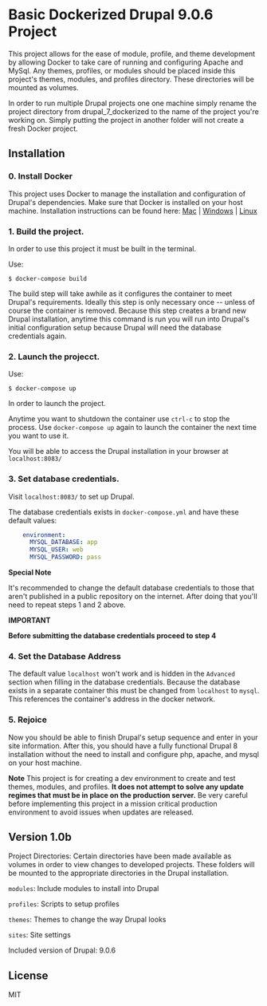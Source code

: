 # Basic Dockerized Drupal 9.0.6 Project

This project allows for the ease of module, profile, and theme development by allowing Docker to take care of running and configuring Apache and MySql. Any themes, profiles, or modules should be placed inside this project's themes, modules, and profiles directory. These directories will be mounted as volumes.

In order to run multiple Drupal projects one one machine simply rename the project directory from drupal_7_dockerized to the name of the project you're working on. Simply putting the project in another folder will not create a fresh Docker project.

## Installation

### 0. Install Docker
This project uses Docker to manage the installation and configuration of Drupal's dependencies. Make sure that Docker is installed on your host machine. Installation instructions can be found here: [Mac](https://docs.docker.com/v17.12/docker-for-mac/install/)  |  [Windows](https://docs.docker.com/docker-for-windows/install/)  |  [Linux](https://docs.docker.com/install/linux/docker-ce/ubuntu/)

### 1. Build the project.

In order to use this project it must be built in the terminal. 

Use:

```
$ docker-compose build
```

The build step will take awhile as it configures the container to meet Drupal's requirements. Ideally this step is only necessary once -- unless of course the container is removed. Because this step creates a brand new Drupal installation, anytime this command is run you will run into Drupal's initial configuration setup because Drupal will need the database credentials again.

### 2. Launch the projecct.

Use:

```
$ docker-compose up
```

In order to launch the project. 

Anytime you want to shutdown the container use `ctrl-c` to stop the process. Use `docker-compose up` again to launch the container the next time you want to use it.

You will be able to access the Drupal installation in your browser at `localhost:8083/`

### 3. Set database credentials.

Visit `localhost:8083/` to set up Drupal.

The database credentials exists in `docker-compose.yml` and have these default values: 

```yml
    environment:
      MYSQL_DATABASE: app
      MYSQL_USER: web
      MYSQL_PASSWORD: pass
```

**Special Note**

It's recommended to change the default database credentials to those that aren't published in a public repository on the internet. After doing that you'll need to repeat steps 1 and 2 above.

**IMPORTANT**

**Before submitting the database credentials proceed to step 4**

### 4. Set the Database Address
The default value `localhost` won't work and is hidden in the `Advanced` section when filling in the database credentials.
Because the database exists in a separate container this must be changed from `localhost` to `mysql`. This references the container's address in the docker network.

### 5. Rejoice
Now you should be able to finish Drupal's setup sequence and enter in your site information. 
After this, you should have a fully functional Drupal 8 installation without the need to install and configure php, apache, and mysql on your host machine. 

**Note**
This project is for creating a dev environment to create and test themes, modules, and profiles. **It does not attempt to solve any update regimes that must be in place on the production server.** Be very careful before implementing this project in a mission critical production environment to avoid issues when updates are released.


## Version 1.0b
Project Directories:
Certain directories have been made available as volumes in order to view changes to developed projects. These folders will be mounted to the appropriate directories in the Drupal installation.

`modules`: Include modules to install into Drupal

`profiles`: Scripts to setup profiles

`themes`: Themes to change the way Drupal looks

`sites`: Site settings

Included version of Drupal: 9.0.6

## License
MIT
